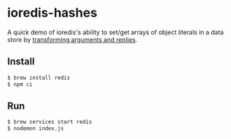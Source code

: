 # ioredis-hashes

A quick demo of ioredis's ability to set/get arrays of object literals in a data store by [transforming arguments and replies](https://github.com/luin/ioredis#transforming-arguments--replies). 

## Install

```sh
$ brew install redis
$ npm ci
```

## Run

```sh
$ brew services start redis
$ nodemon index.js
```
